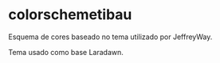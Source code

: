 # colorschemetibau
Esquema de cores baseado no tema utilizado por JeffreyWay.

Tema usado como base Laradawn.
